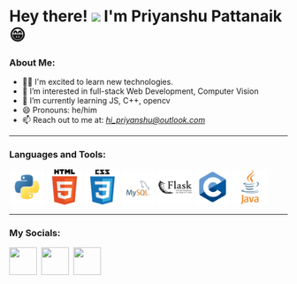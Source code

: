 # Hey there! <img src="https://c.tenor.com/Wx9IEmZZXSoAAAAi/hi.gif" width="40"> I'm Priyanshu Pattanaik😁



### About Me:
- 👨‍💻 I'm excited to learn new technologies.
- 🔭 I’m interested in full-stack Web Development, Computer Vision
- 🌱 I’m currently learning JS, C++, opencv
- 😄 Pronouns: he/him
- 📫 Reach out to me at: <i>hi_priyanshu@outlook.com</i>
<hr>

### Languages and Tools:
<a href="https://www.python.org/" target="_blank"><img height="64" width="64" src="https://raw.githubusercontent.com/github/explore/80688e429a7d4ef2fca1e82350fe8e3517d3494d/topics/python/python.png" /></a>   <a href="https://developer.mozilla.org/en-US/docs/Web/HTML" target="_blank"><img height="64" width="64" src="https://raw.githubusercontent.com/github/explore/80688e429a7d4ef2fca1e82350fe8e3517d3494d/topics/html/html.png" /></a>   <a href="https://developer.mozilla.org/en-US/docs/Web/CSS" target="_blank"><img height="64" width="64" src="https://raw.githubusercontent.com/github/explore/80688e429a7d4ef2fca1e82350fe8e3517d3494d/topics/css/css.png" /></a>   <a href="https://www.mysql.com/" target="_blank"><img height="60" width="60" src="https://raw.githubusercontent.com/github/explore/80688e429a7d4ef2fca1e82350fe8e3517d3494d/topics/mysql/mysql.png" /></a>   <a href="https://flask.palletsprojects.com/en/2.0.x/" target="_blank"><img height="64" width="64" src="https://raw.githubusercontent.com/github/explore/80688e429a7d4ef2fca1e82350fe8e3517d3494d/topics/flask/flask.png" /></a>   <a href="https://www.geeksforgeeks.org/c-programming-language/" target="_blank"><img height="64" width="64" src="https://raw.githubusercontent.com/github/explore/f3e22f0dca2be955676bc70d6214b95b13354ee8/topics/c/c.png" /></a>   <a href="https://www.java.com/en/" target="_blank"><img height="64" width="64" src="https://raw.githubusercontent.com/github/explore/5b3600551e122a3277c2c5368af2ad5725ffa9a1/topics/java/java.png" /></a>
<hr>

### My Socials:
<a href="https://www.instagram.com/_priyanshu1011/" target="_blank"><img height="50" width="50" src="https://upload.wikimedia.org/wikipedia/commons/thumb/a/a5/Instagram_icon.png/40px-Instagram_icon.png" /></a>&nbsp;&nbsp;<a href="https://in.linkedin.com/in/priyanshu-pattanaik-627478220" target="_blank"><img height="50" width="50" src="https://cdn-icons-png.flaticon.com/64/174/174857.png" /></a>&nbsp;&nbsp;<a href="https://twitter.com/PRlYANSHU" target="_blank"><img height="50" width="50" src="https://www.iconpacks.net/icons/2/free-twitter-logo-icon-2429-thumb.png" /></a>

